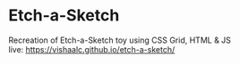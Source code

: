 # Etch-a-Sketch
Recreation of Etch-a-Sketch toy using CSS Grid, HTML & JS <br>
live: https://vishaalc.github.io/etch-a-sketch/
